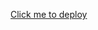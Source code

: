 [Click me to deploy](https://eu-west-1.console.aws.amazon.com/cloudformation/home?region=eu-west-1#/stacks/create/review?templateURL=https://very-public-rbox-bucket.s3.eu-west-1.amazonaws.com/cloudformation.template&stackName=my_new_citizen_product)